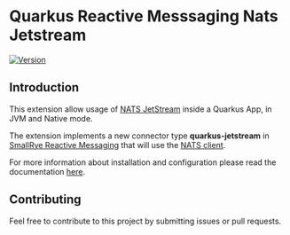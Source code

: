 # Quarkus Reactive Messsaging Nats Jetstream

[![Version](https://img.shields.io/maven-central/v/io.quarkiverse.reactivemessaging.nats-jetstream/quarkus-reactive-messsaging-nats-jetstream?logo=apache-maven&style=flat-square)](https://search.maven.org/artifact/io.quarkiverse.reactivemessaging.nats-jetstream/quarkus-reactive-messsaging-nats-jetstream)

## Introduction

This extension allow usage of [NATS JetStream](https://docs.nats.io/nats-concepts/jetstream) inside a Quarkus App, in JVM and Native mode.

The extension implements a new connector type **quarkus-jetstream** in [SmallRye Reactive Messaging](https://smallrye.io/smallrye-reactive-messaging) that will use the [NATS client](https://github.com/nats-io/nats.java).

For more information about installation and configuration please read the documentation
[here](https://quarkiverse.github.io/quarkiverse-docs/quarkus-reactive-messaging-nats-jetstream/dev/index.html).

## Contributing

Feel free to contribute to this project by submitting issues or pull requests.